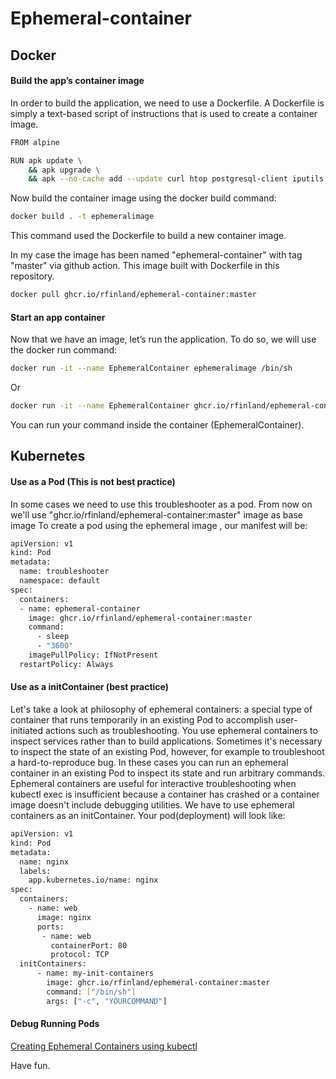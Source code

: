 # Ephemeral-container
## Docker 
#### Build the app’s container image
In order to build the application, we need to use a Dockerfile. A Dockerfile is simply a text-based script of instructions that is used to create a container image.

```bash
FROM alpine

RUN apk update \
    && apk upgrade \
    && apk --no-cache add --update curl htop postgresql-client iputils busybox-extras 
```
Now build the container image using the docker build command:
```bash
docker build . -t ephemeralimage 
```
This command used the Dockerfile to build a new container image. 

In my case the image has been named "ephemeral-container" with tag "master" via github action.
This image built with Dockerfile in this repository.
```bash
docker pull ghcr.io/rfinland/ephemeral-container:master
```

#### Start an app container
Now that we have an image, let’s run the application. To do so, we will use the docker run command:
```bash
docker run -it --name EphemeralContainer ephemeralimage /bin/sh
```
Or
```bash
docker run -it --name EphemeralContainer ghcr.io/rfinland/ephemeral-container:master /bin/sh
```
You can run your command inside the container (EphemeralContainer).


## Kubernetes
#### Use as a Pod (This is not best practice)
In some cases we need to use this troubleshooter as a pod.
From now on we'll use "ghcr.io/rfinland/ephemeral-container:master" image as base image
To create a pod using the ephemeral image , our manifest will be:
```bash
apiVersion: v1
kind: Pod
metadata:
  name: troubleshooter
  namespace: default
spec:
  containers:
  - name: ephemeral-container
    image: ghcr.io/rfinland/ephemeral-container:master
    command:
      - sleep
      - "3600"
    imagePullPolicy: IfNotPresent
  restartPolicy: Always
```
#### Use as a initContainer (best practice)
Let's take a look at philosophy of ephemeral containers: a special type of container that runs temporarily in an existing Pod to accomplish user-initiated actions such as troubleshooting. You use ephemeral containers to inspect services rather than to build applications.
Sometimes it's necessary to inspect the state of an existing Pod, however, for example to troubleshoot a hard-to-reproduce bug. In these cases you can run an ephemeral container in an existing Pod to inspect its state and run arbitrary commands.
Ephemeral containers are useful for interactive troubleshooting when kubectl exec is insufficient because a container has crashed or a container image doesn't include debugging utilities.
We have to use ephemeral containers as an initContainer. Your pod(deployment) will look like:
```bash
apiVersion: v1
kind: Pod
metadata:
  name: nginx
  labels:
    app.kubernetes.io/name: nginx
spec:
  containers: 
    - name: web
      image: nginx
      ports:
       - name: web
         containerPort: 80
         protocol: TCP
  initContainers:
      - name: my-init-containers
        image: ghcr.io/rfinland/ephemeral-container:master
        command: ["/bin/sh"]
        args: ["-c", "YOURCOMMAND"]
```
#### Debug Running Pods
   [Creating Ephemeral Containers using kubectl](https://kubernetes.io/docs/tasks/debug-application-cluster/debug-running-pod/#ephemeral-container)
   
Have fun.


